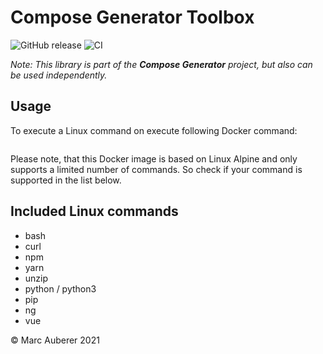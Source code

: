 # Compose Generator Toolbox
![GitHub release](https://img.shields.io/github/v/release/compose-generator/toolbox)
![CI](https://github.com/compose-generator/toolbox/workflows/Docker%20CI/badge.svg)

*Note: This library is part of the **Compose Generator** project, but also can be used independently.*

## Usage
To execute a Linux command on execute following Docker command:
```sh

```
Please note, that this Docker image is based on Linux Alpine and only supports a limited number of commands. So check if your command is supported in the list below.

## Included Linux commands
- bash
- curl
- npm
- yarn
- unzip
- python / python3
- pip
- ng
- vue

© Marc Auberer 2021